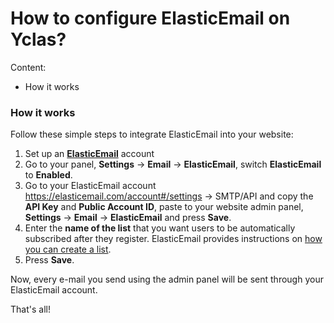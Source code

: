 # How to configure ElasticEmail on Yclas?
Content:
-   How it works


### How it works

Follow these simple steps to integrate ElasticEmail into your website:

1.  Set up an  **[ElasticEmail](https://j.mp/elasticemailoc)**  account
2.  Go to your panel,  **Settings**  ->  **Email**  ->  **ElasticEmail**, switch  **ElasticEmail**  to  **Enabled**.
3.  Go to your ElasticEmail account https://elasticemail.com/account#/settings -> SMTP/API and copy the  **API Key**  and  **Public Account ID**, paste to your website admin panel,  **Settings**  ->  **Email**  ->  **ElasticEmail**  and press  **Save**.
4.  Enter the  **name of the list**  that you want users to be automatically subscribed after they register. ElasticEmail provides instructions on  [how you can create a list](https://elasticemail.com/support/user-interface/contacts/lists/create-new).
5.  Press  **Save**.

Now, every e-mail you send using the admin panel will be sent through your ElasticEmail account.

That's all!
